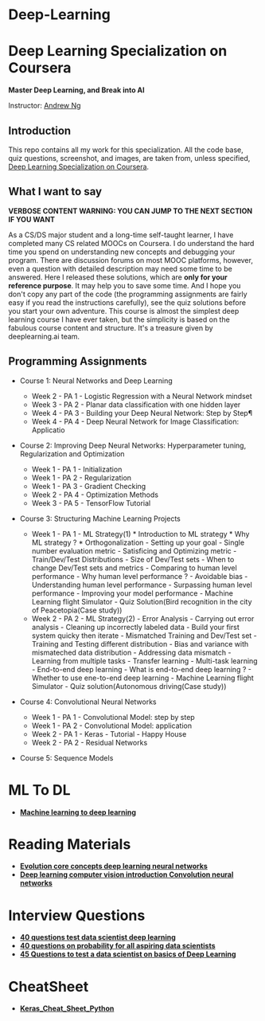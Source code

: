 # Deep-Learning

# Deep Learning Specialization on Coursera

**Master Deep Learning, and Break into AI**

Instructor: [Andrew Ng](http://www.andrewng.org/)

## Introduction

This repo contains all my work for this specialization. All the code base, quiz questions, screenshot, and images, are taken from, unless specified, [Deep Learning Specialization on Coursera](https://www.coursera.org/specializations/deep-learning).

## What I want to say

**VERBOSE CONTENT WARNING: YOU CAN JUMP TO THE NEXT SECTION IF YOU WANT**

As a CS/DS major student and a long-time self-taught learner, I have completed many CS related MOOCs on Coursera. I do understand the hard time you spend on understanding new concepts and debugging your program. There are discussion forums on most MOOC platforms, however, even a question with detailed description may need some time to be answered. Here I released these solutions, which are **only for your reference purpose**. It may help you to save some time. And I hope you don't copy any part of the code (the programming assignments are fairly easy if you read the instructions carefully), see the quiz solutions before you start your own adventure. This course is almost the simplest deep learning course I have ever taken, but the simplicity is based on the fabulous course content and structure. It's a treasure given by deeplearning.ai team.

## Programming Assignments

- Course 1: Neural Networks and Deep Learning

  - Week 2 - PA 1 - Logistic Regression with a Neural Network mindset
  - Week 3 - PA 2 - Planar data classification with one hidden layer
  - Week 4 - PA 3 - Building your Deep Neural Network: Step by Step¶
  - Week 4 - PA 4 - Deep Neural Network for Image Classification: Applicatio

- Course 2: Improving Deep Neural Networks: Hyperparameter tuning, Regularization and Optimization

  - Week 1 - PA 1 - Initialization
  - Week 1 - PA 2 - Regularization
  - Week 1 - PA 3 - Gradient Checking
  - Week 2 - PA 4 - Optimization Methods
  - Week 3 - PA 5 - TensorFlow Tutorial

- Course 3: Structuring Machine Learning Projects

  - Week 1 - PA 1 - ML Strategy(1)
        * Introduction to ML strategy
          * Why ML strategy ?
          * Orthogonalization
        - Setting up your goal
          - Single number evaluation metric
          - Satisficing and Optimizing metric
          - Train/Dev/Test Distributions
          - Size of Dev/Test sets
          - When to change Dev/Test sets and metrics 
        - Comparing to human level performance
          - Why human level performance ?
          - Avoidable bias
          - Understanding human level performance
          - Surpassing human level performance
          - Improving your model performance
        - Machine Learning flight Simulator
          - Quiz Solution(Bird recognition in the city of Peacetopia(Case study))
  - Week 2 - PA 2 - ML Strategy(2)
        - Error Analysis
          - Carrying out error analysis
          - Cleaning up incorrectly labeled data
          - Build your first system quicky then iterate
        - Mismatched Training and Dev/Test set
          - Training and Testing different distribution
          - Bias and variance with mismateched data distribution
          - Addressing data mismatch 
        - Learning from multiple tasks
          - Transfer learning
          - Multi-task learning
        - End-to-end deep learning
          - What is end-to-end deep learning ?
          - Whether to use ene-to-end deep learning 
        - Machine Learning flight Simulator
          - Quiz solution(Autonomous driving(Case study))
  
- Course 4: Convolutional Neural Networks

  - Week 1 - PA 1 - Convolutional Model: step by step
  - Week 1 - PA 2 - Convolutional Model: application
  - Week 2 - PA 1 - Keras - Tutorial - Happy House
  - Week 2 - PA 2 - Residual Networks
  
- Course 5: Sequence Models

# ML To DL
* [**Machine learning to deep learning**](https://www.linkedin.com/pulse/deep-learning-primer-ankit-rathi?trk=v-feed&lipi=urn%3Ali%3Apage%3Ad_flagship3_feed%3B%2FqhBRQ2IBdqWXkxwqtgDDg%3D%3D)
# Reading Materials
* [**Evolution core concepts deep learning neural networks**](https://www.analyticsvidhya.com/blog/2016/08/evolution-core-concepts-deep-learning-neural-networks/)
* [**Deep learning computer vision introduction Convolution neural networks**](https://www.analyticsvidhya.com/blog/2016/04/deep-learning-computer-vision-introduction-convolution-neural-networks/)
# Interview Questions 
* [**40 questions test data scientist deep learning**](https://www.analyticsvidhya.com/blog/2017/04/40-questions-test-data-scientist-deep-learning/)
* [**40 questions on probability for all aspiring data scientists**](https://www.analyticsvidhya.com/blog/2017/04/40-questions-on-probability-for-all-aspiring-data-scientists/)
* [**45 Questions to test a data scientist on basics of Deep Learning**](https://www.analyticsvidhya.com/blog/2017/01/must-know-questions-deep-learning/)

# CheatSheet

* [**Keras_Cheat_Sheet_Python**](https://s3.amazonaws.com/assets.datacamp.com/blog_assets/Keras_Cheat_Sheet_Python.pdf)
